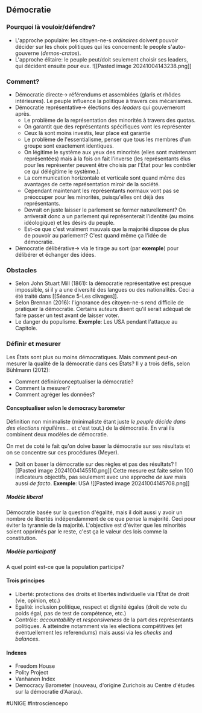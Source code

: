 ## Démocratie
### Pourquoi là vouloir/défendre?
- L'approche populaire: les citoyen-ne-s *ordinaires* doivent pouvoir décider sur les choix politiques qui les concernent: le people s'auto-gouverne (*demos-cratos*).
- L'approche élitaire: le peuple peut/doit seulement choisir ses leaders, qui décident ensuite pour eux.
	![[Pasted image 20241004143238.png]]
### Comment?
- Démocratie directe-> référendums et assemblées (glaris et rhôdes intérieures). Le peuple influence la politique à travers ces mécanismes.
- Démocratie représentative-> élections des *leaders* qui gouverneront après.
	- Le problème de la représentation des minorités à travers des quotas.
	- On garantit que des représentants spécifiques vont les représenter
	- Ceux là sont moins investis, leur place est garantie
	- Le problème de l'essentialisme, penser que tous les membres d'un groupe sont exactement identiques.
	- On légitime le système aux yeux des minorités (elles sont maintenant représentées) mais à la fois on fait l'inverse (les représentants élus pour les représenter peuvent être choisis par l'État pour les contrôler ce qui délégitime le système.).
	- La communication horizontale et verticale sont quand même des avantages de cette représentation miroir de la société.
	- Cependant maintenant les représentants normaux vont pas se préoccuper pour les minorités, puisqu'elles ont déjà des représentants.
	- Devrait on juste laisser le parlement se former naturellement? On arriverait donc a un parlement qui représenterait l'identité (au moins idéologique) et les désirs du peuple.
	- Est-ce que c'est vraiment mauvais que la majorité dispose de plus de pouvoir au parlement? C'est quand même ça l'idée de démocratie.
- Démocratie délibérative-> via le tirage au sort (par **exemple**) pour délibérer et échanger des idées.
### Obstacles
- Selon John Stuart Mill (1861): la démocratie représentative est presque impossible, si il y a une diversité des langues ou des nationalités. Ceci a été traité dans [[Séance 5-Les clivages]].
- Selon Brennan (2016): l'ignorance des citoyen-ne-s rend difficile de pratiquer la démocratie. Certains auteurs disent qu'il serait adéquat de faire passer un test avant de laisser voter.
- Le danger du populisme. **Exemple**: Les USA pendant l'attaque au Capitole.
### Définir et mesurer
Les États sont plus ou moins démocratiques. Mais comment peut-on mesurer la qualité de la démocratie dans ces États? Il y a trois défis, selon Bühlmann (2012):
- Comment définir/conceptualiser la démocratie?
- Comment la mesurer?
- Comment agréger les données?
#### Conceptualiser selon le democracy barometer
Définition non minimaliste (minimaliste étant juste *le peuple décide dans des elections régulières...* et c'est tout.) de la démocratie. En vrai ils combinent deux modèles de démocratie.

On met de coté le fait qu'on doive baser la démocratie sur ses résultats et on se concentre sur ces procédures (Meyer).
- Doit on baser la démocratie sur des règles et pas des résultats?
![[Pasted image 20241004145510.png]]
Cette mesure est faite selon 100 indicateurs objectifs, pas seulement avec une approche *de iure* mais aussi *de facto*.
**Exemple**: USA
![[Pasted image 20241004145708.png]]
##### Modèle liberal
Démocratie basée sur la question d'égalité, mais il doit aussi y avoir un nombre de libertés indépendamment de ce que pense la majorité. Ceci pour éviter la tyrannie de la majorité. L'objective est d'éviter que les minorités soient opprimés par le reste, c'est ça le valeur des lois comme la constitution.
##### Modèle participatif
A quel point est-ce que la population participe?
#### Trois principes
- Liberté: protections des droits et libertés individuelle via l'État de droit (vie, opinion, etc.)
- Egalité: inclusion politique, respect et dignité égales (droit de vote du poids égal, pas de test de compétence, etc.)
- Contrôle: *accountability* et *responsiveness* de la part des représentants politiques. A atteindre notamment via les elections compétitives (et éventuellement les referendums) mais aussi via les *checks* and *balances*.
#### Indexes
- Freedom House
- Polity Project
- Vanhanen Index
- Democracy Barometer (nouveau, d'origine Zurichois au Centre d'études sur la démocratie d'Aarau).

#UNIGE #Introsciencepo 